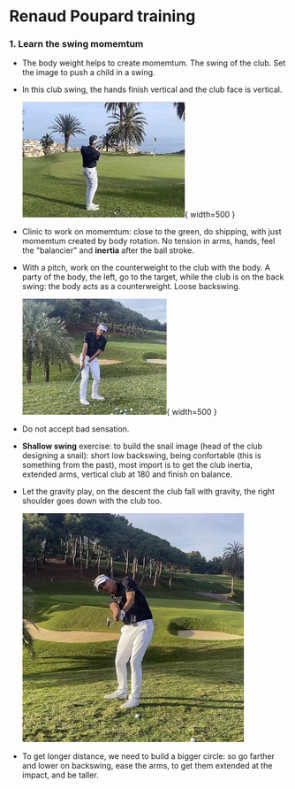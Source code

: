 # Renaud Poupard training

### 1. Learn the swing momemtum

* The body weight helps to create momemtum. The swing of the club. Set the image to push a child in a swing.
* In this club swing, the hands finish vertical and the club face is vertical.

    ![](./images/poupard/club-face-vertical.png){ width=500 }

* Clinic to work on momemtum: close to the green, do shipping, with just momemtum created by body rotation. No tension in arms, hands, feel the "balancier" and **inertia** after the ball stroke.
* With a pitch, work on the counterweight to the club with the body. A party of the body, the left, go to the target, while the club is on the back swing: the body acts as a counterweight. Loose backswing.

    ![](./images/poupard/loose-back.png){ width=500 }

* Do not accept bad sensation.
* **Shallow swing** exercise: to build the snail image (head of the club designing a snail): short low backswing, being confortable (this is something from the past), most import is to get the club inertia, extended arms, vertical club at 180 and finish on balance.
* Let the gravity play, on the descent the club fall with gravity, the right shoulder goes down with the club too.

    ![](./images/poupard/gravity-inertia-vertical.png)

* To get longer distance, we need to build a bigger circle: so go farther and lower on backswing, ease the arms, to get them extended at the impact, and be taller.